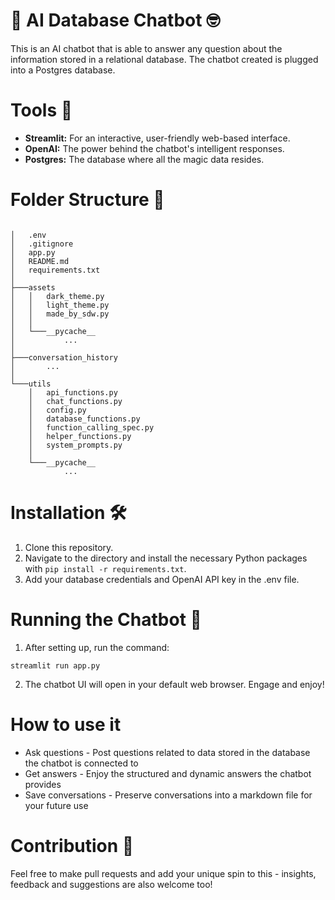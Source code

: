 # 🤖 AI Database Chatbot 🤓

This is an AI chatbot that is able to answer any question about the information stored in a relational database. The chatbot created is plugged into a Postgres database. 



# Tools 📝

* **Streamlit:** For an interactive, user-friendly web-based interface.
* **OpenAI:** The power behind the chatbot's intelligent responses.
* **Postgres:** The database where all the magic data resides.



# Folder Structure 📂

```

│   .env
│   .gitignore
│   app.py
│   README.md
│   requirements.txt
│
├───assets
│   │   dark_theme.py
│   │   light_theme.py
│   │   made_by_sdw.py
│   │
│   └───__pycache__
│           ...
│
├───conversation_history
│       ...
│
└───utils
    │   api_functions.py
    │   chat_functions.py
    │   config.py
    │   database_functions.py
    │   function_calling_spec.py
    │   helper_functions.py
    │   system_prompts.py
    │
    └───__pycache__
            ...

```



# Installation 🛠️ 

1. Clone this repository.
2. Navigate to the directory and install the necessary Python packages with `pip install -r requirements.txt`.
3. Add your database credentials and OpenAI API key in the .env file.

# Running the Chatbot 🏃

1. After setting up, run the command: 

```
streamlit run app.py
```

2. The chatbot UI will open in your default web browser. Engage and enjoy!

# How to use it

* Ask questions - Post questions related to data stored in the database the chatbot is connected to
* Get answers - Enjoy the structured and dynamic answers the chatbot provides  
* Save conversations - Preserve conversations into a markdown file for your future use 



# Contribution 👥

Feel free to make pull requests and add your unique spin to this - insights, feedback and suggestions are also welcome too!
